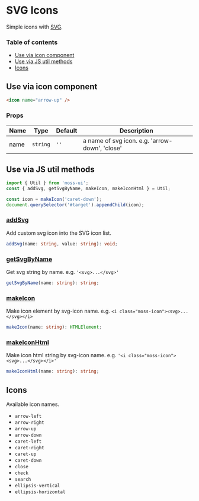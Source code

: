 # SVG Icons

Simple icons with [SVG](https://svgontheweb.com/).

### Table of contents

- [Use via icon component](#use-via-icon-component)
- [Use via JS util methods](#use-via-js-util-methods)
- [Icons](#icons)

## Use via icon component

``` html
<icon name="arrow-up" />
```

### Props

| Name | Type | Default | Description |
| ---- |:----:| ------- | ----------- |
| name | `string` | `''` | a name of svg icon. e.g. 'arrow-down', 'close' |

## Use via JS util methods

``` js
import { Util } from 'moss-ui';
const { addSvg, getSvgByName, makeIcon, makeIconHtml } = Util;

const icon = makeIcon('caret-down');
document.querySelector('#target').appendChild(icon);
```

### [addSvg](https://github.com/archco/moss-ui/blob/master/docs/js/util.md#addsvg)

Add custom svg icon into the SVG icon list.

``` ts
addSvg(name: string, value: string): void;
```

### [getSvgByName](https://github.com/archco/moss-ui/blob/master/docs/js/util.md#getsvgbyname)

Get svg string by name. e.g. `'<svg>...</svg>'`

``` ts
getSvgByName(name: string): string;
```

### [makeIcon](https://github.com/archco/moss-ui/blob/master/docs/js/util.md#makeicon)

Make icon element by svg-icon name. e.g. `<i class="moss-icon"><svg>...</svg></i>`

``` ts
makeIcon(name: string): HTMLElement;
```

### [makeIconHtml](https://github.com/archco/moss-ui/blob/master/docs/js/util.md#makeiconhtml)

Make icon html string by svg-icon name. e.g. `'<i class="moss-icon"><svg>...</svg></i>'`

``` ts
makeIconHtml(name: string): string;
```

## Icons

Available icon names.

- `arrow-left`
- `arrow-right`
- `arrow-up`
- `arrow-down`
- `caret-left`
- `caret-right`
- `caret-up`
- `caret-down`
- `close`
- `check`
- `search`
- `ellipsis-vertical`
- `ellipsis-horizontal`
